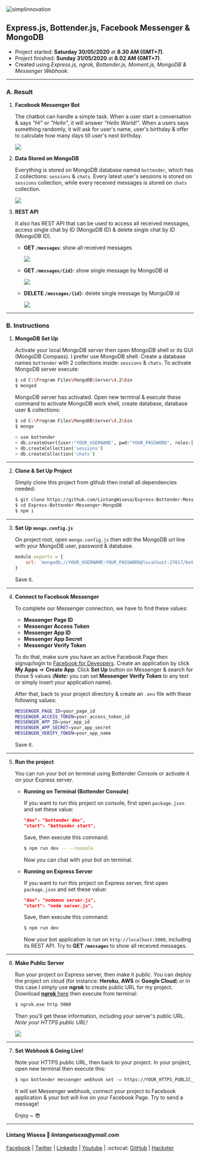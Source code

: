 ![simplinnovation](https://4.bp.blogspot.com/-f7YxPyqHAzY/WJ6VnkvE0SI/AAAAAAAADTQ/0tDQPTrVrtMAFT-q-1-3ktUQT5Il9FGdQCLcB/s350/simpLINnovation1a.png)

## __Express.js, Bottender.js, Facebook Messenger & MongoDB__

- Project started: __Saturday 30/05/2020__ at __8.30 AM (GMT+7)__.
- Project finished: __Sunday 31/05/2020__ at __8.02 AM (GMT+7)__.
- Created using _Express.js, ngrok, Bottender.js, Moment.js, MongoDB & Messenger Webhook_.


<hr>

### __A. Result__

1. __Facebook Messenger Bot__

    The chatbot can handle a simple task. When a user start a conversation & says _"Hi"_ or _"Hello"_, it will answer _"Hello World!"_. When a users says something randomly, it will ask for user's name, user's birthday & offer to calculate how many days till user's next birthday.

    <img src="./img/a.png">

2. __Data Stored on MongoDB__

    Everything is stored on MongoDB database named ```bottender```, which has 2 collections: ```sessions``` & ```chats```. Every latest user's sessions is stored on ```sessions``` collection, while every received messages is stored on ```chats``` collection.

    <img src="./img/e.png">

3. __REST API__

    It also has REST API that can be used to access all received messages, access single chat by ID (MongoDB ID) & delete single chat by ID (MongoDB ID).

    - __GET ```/messages```__: show all received messages

        <img src="./img/b.png">

    - __GET ```/messages/{id}```__: show single message by MongoDB id

        <img src="./img/c.png">

    - __DELETE ```/messages/{id}```__: delete single message by MongoDB id

        <img src="./img/d.png">

<hr>

### __B. Instructions__

1. __MongoDB Set Up__

    Activate your local MongoDB server then open MongoDB shell or its GUI (MongoDB Compass). I prefer use MongoDB shell. Create a database names ```bottender``` with 2 collections inside: ```sessions``` & ```chats```. To activate MongoDB server execute:

    ```bash
    $ cd C:\Program Files\MongoDB\Server\4.2\bin
    $ mongod
    ```

    MongoDB server has activated. Open new terminal & execute these command to activate MongoDB work shell, create database, database user & collections:

    ```bash
    $ cd C:\Program Files\MongoDB\Server\4.2\bin
    $ mongo

    > use bottender
    > db.createUser({user:"YOUR_USERNAME", pwd:"YOUR_PASSWORD", roles:["readWrite",  "dbAdmin"]})
    > db.createCollection('sessions')
    > db.createCollection('chats')
    ```
    
<hr>

2. __Clone & Set Up Project__

    Simply clone this project from github then install all dependencies needed:

    ```bash
    $ git clone https://github.com/LintangWisesa/Express-Bottender-Messenger-MongoDB.git
    $ cd Express-Bottender-Messenger-MongoDB
    $ npm i
    ```

<hr>

3. __Set Up ```mongo.config.js```__

    On project root, open ```mongo.config.js``` then edit the MongoDB url line with your MongoDB user, password & database.

    ```javascript
    module.exports = {
        url: `mongodb://YOUR_USERNAME:YOUR_PASSWORD@localhost:27017/bottender`,
    }
    ```
    Save it.

<hr>

4. __Connect to Facebook Messenger__

    To complete our Messenger connection, we have to find these values:
    
    - __Messenger Page ID__
    - __Messenger Access Token__
    - __Messenger App ID__
    - __Messenger App Secret__
    - __Messenger Verify Token__

    To do that, make sure you have an active Facebook Page then signup/login to [Facebook for Deveopers](https://developers.facebook.com/). Create an application by click __My Apps__ => __Create App__. Click __Set Up__ button on Messenger & search for those 5 values (__*Note:*__ you can set __Messenger Verify Token__ to any text or simply insert your application name).
    
    After that, back to your project directory & create an ```.env``` file with these following values:
    
    ```bash
    MESSENGER_PAGE_ID=your_page_id
    MESSENGER_ACCESS_TOKEN=your_access_token_id
    MESSENGER_APP_ID=your_app_id
    MESSENGER_APP_SECRET=your_app_secret
    MESSENGER_VERIFY_TOKEN=your_app_name
    ```
    
    Save it.

<hr>

5. __Run the project__

    You can run your bot on terminal using Bottender Console or activate it on your Express server.

    - __Running on Terminal (Bottender Console)__

        If you want to run this project on console, first open ```package.json``` and set these value:

        ```json
        "dev": "bottender dev",
        "start": "bottender start",
        ```

        Save, then execute this command:

        ```bash
        $ npm run dev -- --console
        ```

        Now you can chat with your bot on terminal.

    - __Running on Express Server__

        If you want to run this project on Express server, first open ```package.json``` and set these value:

        ```json
        "dev": "nodemon server.js",
        "start": "node server.js",
        ```

        Save, then execute this command:

        ```bash
        $ npm run dev
        ```

        Now your bot application is run on ```http://localhost:5000```, including its REST API. Try to __GET ```/messages```__ to show all received messages.

<hr>

6. __Make Public Server__

    Run your project on Express server, then make it public. You can deploy the project on cloud (for instance: __Heroku__, __AWS__ or __Google Cloud__) or in this case I simply use __ngrok__ to create public URL for my project. Download [__ngrok__ here](https://ngrok.com/) then execute from terminal:

    ```bash
    $ ngrok.exe http 5000
    ```

    Then you'll get these information, including your server's public URL. _Note your HTTPS public URL!_

    <img src="./img/f.png"> 

<hr>

7. __Set Webhook & Going Live!__

    Note your HTTPS public URL, then back to your project. In your project, open new terminal then execute this:

    ```bash
    $ npx bottender messenger webhook set -w https://YOUR_HTTPS_PUBLIC_URL/webhooks/messenger
    ```

    It will set Messenger webhook, connect your project to Facebook application & your bot will live on your Facebook Page. Try to send a message!

    Enjoy ~ 😎

<hr>

#### Lintang Wisesa :love_letter: _lintangwisesa@ymail.com_

[Facebook](https://www.facebook.com/lintangbagus) | 
[Twitter](https://twitter.com/Lintang_Wisesa) |
[LinkedIn](https://www.linkedin.com/in/lintangwisesa/) |
[Youtube](https://www.youtube.com/user/lintangbagus) | 
:octocat: [GitHub](https://github.com/LintangWisesa) |
[Hackster](https://www.hackster.io/lintangwisesa)